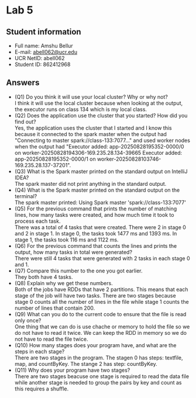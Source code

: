 # Lab 5

## Student information

* Full name: Amshu Bellur
* E-mail: abell062@ucr.edu
* UCR NetID: abell062
* Student ID: 862412968

## Answers

* (Q1) Do you think it will use your local cluster? Why or why not?\
I think it will use the local cluster because when looking at the output, the executor runs on class 134 which is my local class.
* (Q2) Does the application use the cluster that you started? How did you find out?\
Yes, the application uses the cluster that I started and I know this because it connected to the spark master when the output had "Connecting to master spark://class-133:7077..." and used worker nodes when the output had "Executor added: app-20250828195352-0000/0 on worker-20250828194306-169.235.28.134-39665
Executor added: app-20250828195352-0000/1 on worker-20250828103746-169.235.28.137-37201".
* (Q3) What is the Spark master printed on the standard output on IntelliJ IDEA?\
The spark master did not print anything in the standard output. 
* (Q4) What is the Spark master printed on the standard output on the terminal?\
The spark master printed: Using Spark master 'spark://class-133:7077'
* (Q5) For the previous command that prints the number of matching lines, how many tasks were created, and how much time it took to process each task.\
  There was a total of 4 tasks that were created. There were 2 in stage 0 and 2 in stage 1. In stage 0, the tasks took 1477 ms and 1393 ms. In stage 1, the tasks took 116 ms and 1122 ms.
* (Q6) For the previous command that counts the lines and prints the output, how many tasks in total were generated?\
There were still 4 tasks that were generated with 2 tasks in each stage 0 and 1.
* (Q7) Compare this number to the one you got earlier.\
They both have 4 tasks. 
* (Q8) Explain why we get these numbers.\
Both of the jobs have RDDs that have 2 partitions. This means that each stage of the job will have two tasks. There are two stages because stage 0 counts all the number of lines in the file while stage 1 counts the number of lines that contain 200.
* (Q9) What can you do to the current code to ensure that the file is read only once?\
One thing that we can do is use chache or memory to hold the file so we do not have to read it twice. We can keep the RDD in memory so we do not have to read the file twice. 
* (Q10) How many stages does your program have, and what are the steps in each stage?\
There are two stages in the program. The stagen 0 has steps: textfile, map, and countByKey. The stange 2 has step: countByKey.
* (Q11) Why does your program have two stages?\
  There are two stages beacuse one stage is required to read the data file while another stage is needed to group the pairs by key and count as this requires a shuffle. 
